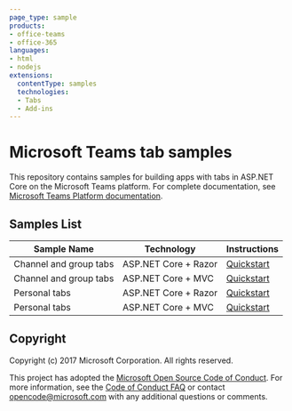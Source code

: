```yaml
---
page_type: sample
products:
- office-teams
- office-365
languages:
- html
- nodejs
extensions:
  contentType: samples
  technologies:
  - Tabs
  - Add-ins
---
```

# Microsoft Teams tab samples

This repository contains samples for building apps with tabs in ASP.NET Core on the Microsoft Teams platform. For complete documentation, see [Microsoft Teams Platform documentation](https://aka.ms/teamsdev).

## Samples List

| Sample Name | Technology | Instructions |
|-------------|------------|--------------|
| Channel and group tabs | ASP.NET Core + Razor | [Quickstart](https://docs.microsoft.com/samples/officedev/microsoft-teams-samples/channel-and-group-tabs-in-aspnet-core-with-razor-pages/) |
| Channel and group tabs | ASP.NET Core + MVC | [Quickstart](https://docs.microsoft.com/samples/officedev/microsoft-teams-samples/channel-and-group-tabs-in-aspnet-core-with-mvc/) |
| Personal tabs | ASP.NET Core + Razor | [Quickstart](https://docs.microsoft.com/samples/officedev/microsoft-teams-samples/personal-tab-with-aspnet-core/) |
| Personal tabs | ASP.NET Core + MVC | [Quickstart](https://docs.microsoft.com/samples/officedev/microsoft-teams-samples/personal-tab-with-asp-net-core-mvc/) |

## Copyright
Copyright (c) 2017 Microsoft Corporation. All rights reserved.

This project has adopted the [Microsoft Open Source Code of Conduct](https://opensource.microsoft.com/codeofconduct/). For more information, see the [Code of Conduct FAQ](https://opensource.microsoft.com/codeofconduct/faq/) or contact [opencode@microsoft.com](mailto:opencode@microsoft.com) with any additional questions or comments.
 
